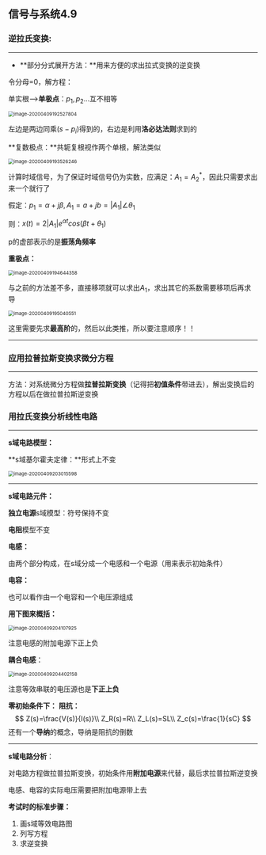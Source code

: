 ## 信号与系统4.9

### 逆拉氏变换:

---

* **部分分式展开方法：**用来方便的求出拉式变换的逆变换

令分母=0，解方程：

单实根-->**单极点**：$p_1,p_2...$互不相等

<img src="C:\Users\lenovo\AppData\Roaming\Typora\typora-user-images\image-20200409192527804.png" alt="image-20200409192527804" style="zoom:67%;" />

左边是两边同乘$(s-p_i)$得到的，右边是利用**洛必达法则**求到的

**复数极点：**共轭复根视作两个单根，解法类似

<img src="C:\Users\lenovo\AppData\Roaming\Typora\typora-user-images\image-20200409193526246.png" alt="image-20200409193526246" style="zoom:67%;" />

计算时域信号，为了保证时域信号仍为实数，应满足：$A_1=A_2^*$，因此只需要求出来一个就行了

假定：$p_1=\alpha+j\beta,A_1=a+jb=|A_1|\angle{\theta_1}$

则：$x(t)=2|A_1|e^{\alpha t}cos(\beta t+\theta_1)$

p的虚部表示的是**振荡角频率**

**重极点：**

<img src="C:\Users\lenovo\AppData\Roaming\Typora\typora-user-images\image-20200409194644358.png" alt="image-20200409194644358" style="zoom:67%;" />

与之前的方法差不多，直接移项就可以求出$A_1$，求出其它的系数需要移项后再求导

<img src="C:\Users\lenovo\AppData\Roaming\Typora\typora-user-images\image-20200409195040551.png" alt="image-20200409195040551" style="zoom:67%;" />

这里需要先求**最高阶**的，然后以此类推，所以要注意顺序！！

---



### 应用拉普拉斯变换求微分方程

---

方法：对系统微分方程做**拉普拉斯变换**（记得把**初值条件**带进去），解出变换后的方程以后在做拉普拉斯逆变换



### 用拉氏变换分析线性电路

---

**s域电路模型：**

**s域基尔霍夫定律：**形式上不变

<img src="C:\Users\lenovo\AppData\Roaming\Typora\typora-user-images\image-20200409203015598.png" alt="image-20200409203015598" style="zoom:67%;" />

---

**s域电路元件：**

**独立电源**s域模型：符号保持不变

**电阻**模型不变

**电感：**

由两个部分构成，在s域分成一个电感和一个电源（用来表示初始条件）

**电容：**

也可以看作由一个电容和一个电压源组成

**用下图来概括：**

<img src="C:\Users\lenovo\AppData\Roaming\Typora\typora-user-images\image-20200409204107925.png" alt="image-20200409204107925" style="zoom:67%;" />

注意电感的附加电源下正上负

**耦合电感**：

<img src="C:\Users\lenovo\AppData\Roaming\Typora\typora-user-images\image-20200409204402158.png" alt="image-20200409204402158" style="zoom:67%;" />

注意等效串联的电压源也是**下正上负**

**零初始条件下：** **阻抗：**
$$
Z(s)=\frac{V(s)}{I(s)}\\
Z_R(s)=R\\
Z_L(s)=SL\\
Z_c(s)=\frac{1}{sC}
$$
还有一个**导纳**的概念，导纳是阻抗的倒数

---

**s域电路分析**：

对电路方程做拉普拉斯变换，初始条件用**附加电源**来代替，最后求拉普拉斯逆变换

电感、电容的实际电压需要把附加电源带上去

**考试时的标准步骤：**

1. 画s域等效电路图
2. 列写方程
3. 求逆变换